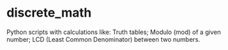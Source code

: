 # discrete_math
Python scripts with calculations like: 
Truth tables;
Modulo (mod) of a given number;
LCD (Least Common Denominator) between two numbers.
